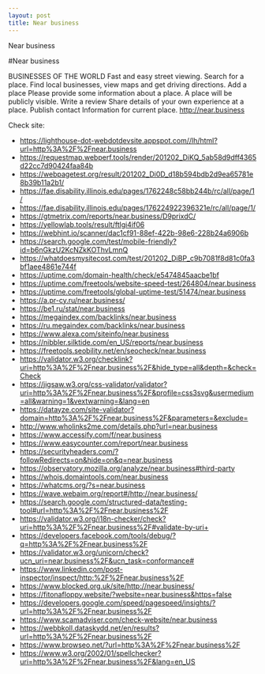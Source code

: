 ```yaml
---
layout: post
title: Near business
---
```


Near business

#Near business

BUSINESSES OF THE WORLD
Fast and easy street viewing. Search for a place. Find local businesses, view maps and get driving directions.
Add a place
Please provide some information about a place. A place will be publicly visible.
Write a review
Share details of your own experience at a place.
Publish contact
Information for current place.
<http://near.business>

Check site:
* <https://lighthouse-dot-webdotdevsite.appspot.com//lh/html?url=http%3A%2F%2Fnear.business> 
* <https://requestmap.webperf.tools/render/201202_DiKQ_5ab58d9dff4365d22cc7d90424faa84b>
* <https://webpagetest.org/result/201202_Di0D_d18b594bdb2d9ea65781e8b39b11a2b1/>
* <https://fae.disability.illinois.edu/pages/1762248c58bb244b/rc/all/page/1/>
* <https://fae.disability.illinois.edu/pages/176224922396321e/rc/all/page/1/>
* <https://gtmetrix.com/reports/near.business/D9prixdC/>
* <https://yellowlab.tools/result/ftlgi4if06>
* <https://webhint.io/scanner/dac1cf91-88ef-422b-98e6-228b24a6906b>
* <https://search.google.com/test/mobile-friendly?id=b6nGkzU2KcNZkKOThvLmnQ>
* <https://whatdoesmysitecost.com/test/201202_DiBP_c9b7081f8d81c0fa3bf1aee4861e744f>
* <https://uptime.com/domain-health/check/e5474845aacbe1bf>
* <https://uptime.com/freetools/website-speed-test/264804/near.business>
* <https://uptime.com/freetools/global-uptime-test/51474/near.business>
* <https://a.pr-cy.ru/near.business/>
* <https://be1.ru/stat/near.business>
* <https://megaindex.com/backlinks/near.business>
* <https://ru.megaindex.com/backlinks/near.business>
* <https://www.alexa.com/siteinfo/near.business>
* <https://nibbler.silktide.com/en_US/reports/near.business>
* <https://freetools.seobility.net/en/seocheck/near.business>
* <https://validator.w3.org/checklink?uri=http%3A%2F%2Fnear.business%2F&hide_type=all&depth=&check=Check>
* <https://jigsaw.w3.org/css-validator/validator?uri=http%3A%2F%2Fnear.business%2F&profile=css3svg&usermedium=all&warning=1&vextwarning=&lang=en>
* <https://datayze.com/site-validator?domain=http%3A%2F%2Fnear.business%2F&parameters=&exclude=>
* <http://www.wholinks2me.com/details.php?url=near.business>
* <https://www.accessify.com/f/near.business>
* <https://www.easycounter.com/report/near.business>
* <https://securityheaders.com/?followRedirects=on&hide=on&q=near.business>
* <https://observatory.mozilla.org/analyze/near.business#third-party>
* <https://whois.domaintools.com/near.business>
* <https://whatcms.org/?s=near.business>
* <https://wave.webaim.org/report#/http://near.business/>
* <https://search.google.com/structured-data/testing-tool#url=http%3A%2F%2Fnear.business%2F>
* <https://validator.w3.org/i18n-checker/check?uri=http%3A%2F%2Fnear.business%2F#validate-by-uri+>
* <https://developers.facebook.com/tools/debug/?q=http%3A%2F%2Fnear.business%2F>
* <https://validator.w3.org/unicorn/check?ucn_uri=near.business%2F&ucn_task=conformance#>
* <https://www.linkedin.com/post-inspector/inspect/http:%2F%2Fnear.business%2F>
* <https://www.blocked.org.uk/site/http://near.business/>
* <https://fitonafloppy.website/?website=near.business&https=false>
* <https://developers.google.com/speed/pagespeed/insights/?url=http%3A%2F%2Fnear.business%2F>
* <https://www.scamadviser.com/check-website/near.business>
* <https://webbkoll.dataskydd.net/en/results?url=http%3A%2F%2Fnear.business%2F>
* <https://www.browseo.net/?url=http%3A%2F%2Fnear.business%2F>
* <https://www.w3.org/2002/01/spellchecker?uri=http%3A%2F%2Fnear.business%2F&lang=en_US>
